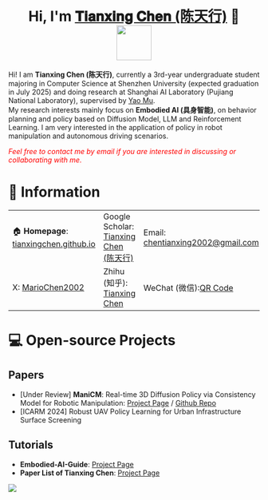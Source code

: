 

<h1 align="center">
	Hi, I'm <a href="https://tianxingchen.github.io/" target="_blank">𝐓𝐢𝐚𝐧𝐱𝐢𝐧𝐠 𝐂𝐡𝐞𝐧 (陈天行)</a> 👋<br>
	<a href="tianxingchen.github.io.github.io" target="_blank"><img src="https://tianxingchen.github.io/files/sign.jpg" height="70px" style="margin-bottom:-1px"></a>
</h1>
<!-- <p> 	
	<a href="https://en.szu.edu.cn/"><img src="https://tianxingchen.github.io/files/szu_icon.png" height="100px" style="margin-bottom:-1px"></a>&nbsp; &nbsp; &nbsp;
	<a href="https://www.shlab.org.cn/"><img src="https://tianxingchen.github.io/files/shlab.jpeg" height="100px" style="margin-bottom:-3px"></a>&nbsp; &nbsp; &nbsp;
	<a href="https://icpc.global/"><img src="https://tianxingchen.github.io/files/ICPC.png" height="100px" style="margin-bottom:-1px"></a>&nbsp; &nbsp; &nbsp;
	<br>
<p> -->

Hi! I am <b>Tianxing Chen (陈天行)</b>, currently a 3rd-year undergraduate student majoring in Computer Science at Shenzhen University (expected graduation in July 2025) and doing research at Shanghai AI Laboratory (Pujiang National Laboratory), supervised by <a href="https://yaomarkmu.github.io/">Yao Mu</a>.<br>
My research interests mainly focus on <b>Embodied AI (具身智能)</b>, on behavior planning and policy based on Diffusion Model, LLM and Reinforcement Learning. I am very interested in the application of policy in robot manipulation and autonomous driving scenarios.

<i style="color: red; display: inline;">Feel free to contact me by email if you are interested in discussing or collaborating with me.</i>


# 📎 Information
<table width="100%">
  <tr>
    <td>🏠 <b>Homepage</b>: <a href="https://tianxingchen.github.io" target="_blank">tianxingchen.github.io</a></td>
    <td>Google Scholar: <a href="https://scholar.google.com/citations?hl=en&user=pvS8MH8AAAAJ" target="_blank">Tianxing Chen (陈天行)</a></td>
    <td>Email: <a href="mailto:chentianxing2002@gmail.com" target="_blank">chentianxing2002@gmail.com</a></td>
  </tr>
	
  <tr>
    <td>X: <a href="https://x.com/MarioChan2002" target="_blank">MarioChen2002</a></td>
    <td>Zhihu (知乎): <a href="https://www.zhihu.com/people/mario-chen-65" target="_blank">Tianxing Chen</a></td>
	<td>WeChat (微信):<a href="https://tianxingchen.github.io/files/my_wechat.jpg" targe="_blank">QR Code</a> </td>
  </tr>
</table>

# 💻 Open-source Projects

## Papers
* [Under Review] **ManiCM**: Real-time 3D Diffusion Policy via Consistency Model for Robotic Manipulation: [Project Page](https://manicm-fast.github.io/) / [Github Repo](https://github.com/ManiCM-fast/ManiCM)
* [ICARM 2024] Robust UAV Policy Learning for Urban Infrastructure Surface Screening

## Tutorials
* **Embodied-AI-Guide**: [Project Page](https://github.com/tianxingchen/Embodied-AI-Guide)
* **Paper List of Tianxing Chen**: [Project Page](https://github.com/tianxingchen/Paper-List)

<a href="github.com/tianxingchen">	  
	<a href="https://hits.seeyoufarm.com"><img src="https://hits.seeyoufarm.com/api/count/incr/badge.svg?url=https%3A%2F%2Fgithub.com%2Ftianxingchen&count_bg=%238710FF&title_bg=%23E140D1&icon=&icon_color=%23E7E7E7&title=Github+Viewers&edge_flat=false"/></a>
</a>
